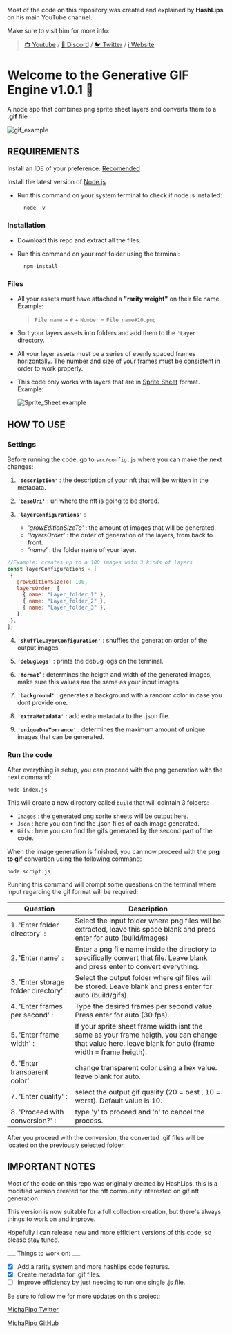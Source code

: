 Most of the code on this repository was created and explained by **HashLips** on his main YouTube channel. 

Make sure to visit him for more info:

>[📺 Youtube](https://www.youtube.com/channel/UC1LV4_VQGBJHTJjEWUmy8nA) / [👄 Discord](https://discord.com/invite/qh6MWhMJDN) / [🐦 Twitter](https://twitter.com/hashlipsnft) / [ℹ️ Website](https://hashlips.online/HashLips)

# Welcome to the __Generative GIF Engine v1.0.1__ 🐤

A node app that combines png sprite sheet layers and converts them to a **.gif** file

![gif_example](https://github.com/MichaPipo/Generative_Gif_Engine/blob/v1.0.0/README_Assets/gif_test.gif)

## REQUIREMENTS

Install an IDE of your preference. [Recomended](https://code.visualstudio.com/download)

Install the latest version of [Node.js](https://nodejs.org/en/download/)
* Run this command on your system terminal to check if node is installed:

        node -v

### Installation

* Download this repo and extract all the files.
* Run this command on your root folder using the terminal:

        npm install

### Files
* All your assets must have attached a **"rarity weight"** on their file name. Example:

    >`File name` + `#` + `Number` = `File_name#10.png`

* Sort your layers assets into folders and add them to the `'Layer'` directory.
* All your layer assets must be a series of evenly spaced frames horizontally. The number and size of your frames must be consistent in order to work properly.
* This code only works with layers that are in [Sprite Sheet](https://gamedevelopment.tutsplus.com/tutorials/an-introduction-to-spritesheet-animation--gamedev-13099) format. Example:

    ![Sprite_Sheet example](https://github.com/MichaPipo/Generative_Gif_Engine/blob/v1.0.0/README_Assets/SpriteSheet_test.png)

## HOW TO USE

### Settings
Before running the code, go to `src/config.js` where you can make the next changes:

   1) __`'description'`__ : the description of your nft that will be written in the metadata.
   
   2) __`'baseUri'`__ : uri where the nft is going to be stored.
   
   3) __`'layerConfigurations'`__ :
   
        - _'growEditionSizeTo'_ : the amount of images that will be generated.
        - _'layersOrder'_ : the order of generation of the layers, from back to front.
        - _'name'_ : the folder name of your layer.
         
 ```js
//Example: creates up to a 100 images with 3 kinds of layers
const layerConfigurations = [
  {
    growEditionSizeTo: 100,
    layersOrder: [
      { name: "Layer_folder_1" },
      { name: "Layer_folder_2" },
      { name: "Layer_folder_3" },
    ],
  },
];
```
   
   4) __`'shuffleLayerConfiguration'`__ : shuffles the generation order of the output images.
   
   5) __`'debugLogs'`__ : prints the debug logs on the terminal.
   
   6) __`'format`'__ : determines the heigth and width of the generated images, make sure this values are the same as your input images.
   
   7) __`'background'`__ : generates a background with a random color in case you dont provide one.
   
   8) __`'extraMetadata'`__ : add extra metadata to the .json file.
   
   9) __`'uniqueDnaTorrance'`__ : determines the maximum amount of unique images that can be generated.

### Run the code
After everything is setup, you can proceed with the png generation with the next command:

    node index.js

This will create a new directory called `build` that will cointain 3 folders:

* `Images` : the generated png sprite sheets will be output here.
* `Json` : here you can find the .json files of each image generated.
* `Gifs` : here you can find the gifs generated by the second part of the code.

When the image generation is finished, you can now proceed with the __png to gif__ convertion using the following command:

    node script.js

Running this command will prompt some questions on the terminal where input regarding the gif format will be required:

| Question | Description |
| --- | --- |
| 1. 'Enter folder directory' : | Select the input folder where png files will be extracted, leave this space blank and press enter for auto (build/images) |
| 2. 'Enter name' : | Enter a png file name inside the directory to specifically convert that file. Leave blank and press enter to convert everything. |
| 3. 'Enter storage folder directory' : | Select the output folder where gif files will be stored. Leave blank and press enter for auto (build/gifs). |
| 4. 'Enter frames per second' : | Type the desired frames per second value. Press enter for auto (30 fps). |
| 5. 'Enter frame width' : | If your sprite sheet frame width isnt the same as your frame heigth, you can change that value here. leave blank for auto (frame width = frame heigth). |
| 6. 'Enter transparent color' : | change transparent color using a hex value. leave blank for auto. |
| 7. 'Enter quality' : | select the output gif quality (20 = best , 10 = worst). Default value is 10. |
| 8. 'Proceed with conversion?' : | type 'y' to proceed and 'n' to cancel the process. |

After you proceed with the conversion, the converted .gif files will be located on the previously selected folder.

## IMPORTANT NOTES

Most of the code on this repo was originally created  by HashLips, this is a modified version created for the nft community interested on gif nft generation.

This version is now suitable for a full collection creation, but there's always things to work on and improve.

Hopefully i can release new and more efficient versions of this code, so please stay tuned.

___ Things to work on: ___

- [x] Add a rarity system and more hashlips code features.
- [x] Create metadata for .gif files.
- [ ] Improve efficiency by just needing to run one single .js file.

Be sure to follow me for more updates on this project:

[MichaPipo Twitter](https://twitter.com/MichaPipo)

[MichaPipo GitHub](https://github.com/MichaPipo)


